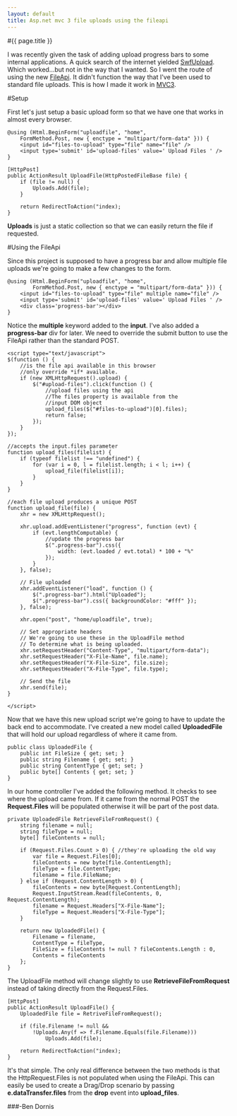 ```yaml
---
layout: default
title: Asp.net mvc 3 file uploads using the fileapi
---
```

#{{ page.title }}

I was recently given the task of adding upload progress bars to some internal applications. A quick search of the internet yielded <a href='http://swfupload.org/'>SwfUpload</a>. Which worked...but not in the way that I wanted. So I went the route of using the new <a href='http://www.w3.org/TR/FileAPI/'>FileApi</a>. It didn't function the way that I've been used to standard file uploads. This is how I made it work in <a href='http://www.asp.net/mvc/mvc3'>MVC3</a>.

#Setup

First let's just setup a basic upload form so that we have one that works in almost every browser.

    @using (Html.BeginForm("uploadfile", "home", 
        FormMethod.Post, new { enctype = "multipart/form-data" })) {
        <input id="files-to-upload" type="file" name="file" />
        <input type='submit' id='upload-files' value=' Upload Files ' />
    }

    [HttpPost]
    public ActionResult UploadFile(HttpPostedFileBase file) {
        if (file != null) {
            Uploads.Add(file);
        }
    
        return RedirectToAction("index);
    }


<strong>Uploads</strong> is just a static collection so that we can easily return the file if requested.

#Using the FileApi

Since this project is supposed to have a progress bar and allow multiple file uploads we're going to make a few changes to the form.

    @using (Html.BeginForm("uploadfile", "home", 
            FormMethod.Post, new { enctype = "multipart/form-data" })) {
        <input id="files-to-upload" type="file" multiple name="file" />
        <input type='submit' id='upload-files' value=' Upload Files ' />
        <div class='progress-bar'></div>
    }


Notice the <strong>multiple</strong> keyword added to the <strong>input</strong>. I've also added a <strong>progress-bar</strong> div for later. We need to override the submit button to use the FileApi rather than the standard POST.

    <script type="text/javascript">
    $(function () {
        //is the file api available in this browser
        //only override *if* available.
        if (new XMLHttpRequest().upload) {
            $("#upload-files").click(function () {
                //upload files using the api
                //The files property is available from the
                //input DOM object
                upload_files($("#files-to-upload")[0].files);
                return false;
            });
        }
    });

    //accepts the input.files parameter
    function upload_files(filelist) {
        if (typeof filelist !== "undefined") {
            for (var i = 0, l = filelist.length; i < l; i++) {
                upload_file(filelist[i]);
            }
        }
    }

    //each file upload produces a unique POST
    function upload_file(file) {
        xhr = new XMLHttpRequest();

        xhr.upload.addEventListener("progress", function (evt) {
            if (evt.lengthComputable) {
                //update the progress bar
                $(".progress-bar").css({
                    width: (evt.loaded / evt.total) * 100 + "%" 
                });
            }
        }, false);

        // File uploaded
        xhr.addEventListener("load", function () {
            $(".progress-bar").html("Uploaded");
            $(".progress-bar").css({ backgroundColor: "#fff" });
        }, false);

        xhr.open("post", "home/uploadfile", true);

        // Set appropriate headers
        // We're going to use these in the UploadFile method
        // To determine what is being uploaded.
        xhr.setRequestHeader("Content-Type", "multipart/form-data");
        xhr.setRequestHeader("X-File-Name", file.name);
        xhr.setRequestHeader("X-File-Size", file.size);
        xhr.setRequestHeader("X-File-Type", file.type);

        // Send the file
        xhr.send(file);
    }

    </script>


Now that we have this new upload script we're going to have to update the back end to accommodate. I've created a new model called <strong>UploadedFile</strong> that will hold our upload regardless of where it came from. 

    public class UploadedFile {
        public int FileSize { get; set; }
        public string Filename { get; set; }
        public string ContentType { get; set; }
        public byte[] Contents { get; set; }
    }


In our home controller I've added the following method. It checks to see where the upload came from. If it came from the normal POST the <strong>Request.Files</strong> will be populated otherwise it will be part of the post data.

    private UploadedFile RetrieveFileFromRequest() {
        string filename = null;
        string fileType = null;
        byte[] fileContents = null;
    
        if (Request.Files.Count > 0) { //they're uploading the old way
            var file = Request.Files[0];
            fileContents = new byte[file.ContentLength];
            fileType = file.ContentType;
            filename = file.FileName;
        } else if (Request.ContentLength > 0) {
            fileContents = new byte[Request.ContentLength];
            Request.InputStream.Read(fileContents, 0, Request.ContentLength);
            filename = Request.Headers["X-File-Name"];
            fileType = Request.Headers["X-File-Type"];
        }
    
        return new UploadedFile() {
            Filename = filename,
            ContentType = fileType,
            FileSize = fileContents != null ? fileContents.Length : 0,
            Contents = fileContents
        };
    }


The UploadFile method will change slightly to use <strong>RetrieveFileFromRequest</strong> instead of taking directly from the Request.Files. 

    [HttpPost]
    public ActionResult UploadFile() {
        UploadedFile file = RetriveFileFromRequest();
    
        if (file.Filename != null &&
            !Uploads.Any(f => f.Filename.Equals(file.Filename)))
                Uploads.Add(file);
    
        return RedirectToAction("index);
    }


It's that simple. The only real difference between the two methods is that the HttpRequest.Files is not populated when using the FileApi. This can easily be used to create a Drag/Drop scenario by passing <strong>e.dataTransfer.files</strong> from the <strong>drop</strong> event into <strong>upload_files</strong>. 

###-Ben Dornis